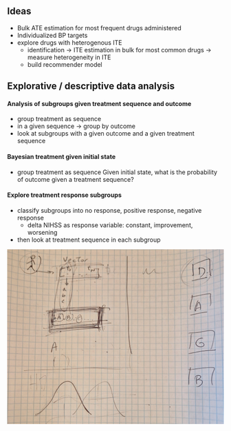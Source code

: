 ## Ideas

- Bulk ATE estimation for most frequent drugs administered
- Individualized BP targets
- explore drugs with heterogenous ITE 
  - identification -> ITE estimation in bulk for most common drugs -> measure heterogeneity in ITE
  - build recommender model

## Explorative / descriptive data analysis

#### Analysis of subgroups given treatment sequence and outcome

- group treatment as sequence
- in a given sequence -> group by outcome
- look at subgroups with a given outcome and a given treatment sequence

#### Bayesian treatment given initial state

- group treatment as sequence
Given initial state, what is the probability of outcome given a treatment sequence?

#### Explore treatment response subgroups

- classify subgroups into no response, positive response, negative response
  - delta NIHSS as response variable: constant, improvement, worsening
- then look at treatment sequence in each subgroup

![further_ideas.jpeg](static%2Ffurther_ideas.jpeg)